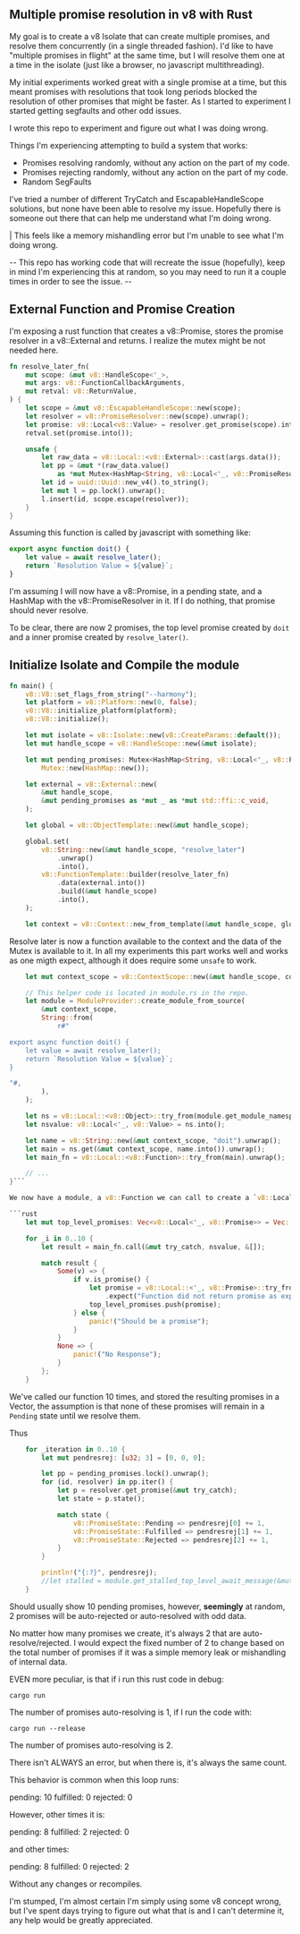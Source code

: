 ## Multiple promise resolution in v8 with Rust

My goal is to create a v8 Isolate that can create multiple promises, and resolve them concurrently (in a single threaded fashion). I'd like to have "multiple promises in flight" at the same time, but I will resolve them one at a time in the isolate (just like a browser, no javascript multithreading).

My initial experiments worked great with a single promise at a time, but this meant promises with resolutions that took long periods blocked the resolution of other promises that might be faster. As I started to experiment I started getting segfaults and other odd issues.

I wrote this repo to experiment and figure out what I was doing wrong.

Things I'm experiencing attempting to build a system that works:
 - Promises resolving randomly, without any action on the part of my code.
 - Promises rejecting randomly, without any action on the part of my code.
 - Random SegFaults
 
I've tried a number of different TryCatch and EscapableHandleScope solutions, but none have been able to resolve my issue. Hopefully there is someone out there that can help me understand what I'm doing wrong.

| This feels like a memory mishandling error but I'm unable to see what I'm doing wrong.

-- This repo has working code that will recreate the issue (hopefully), keep in mind I'm experiencing this at random, so you may need to run it a couple times in order to see the issue. --

## External Function and Promise Creation

I'm exposing a rust function that creates a v8::Promise, stores the promise resolver in a v8::External and returns. I realize the mutex might be not needed here.

```rust
fn resolve_later_fn(
    mut scope: &mut v8::HandleScope<'_>,
    mut args: v8::FunctionCallbackArguments,
    mut retval: v8::ReturnValue,
) {
    let scope = &mut v8::EscapableHandleScope::new(scope);
    let resolver = v8::PromiseResolver::new(scope).unwrap();
    let promise: v8::Local<v8::Value> = resolver.get_promise(scope).into();
    retval.set(promise.into());

    unsafe {
        let raw_data = v8::Local::<v8::External>::cast(args.data());
        let pp = &mut *(raw_data.value()
            as *mut Mutex<HashMap<String, v8::Local<'_, v8::PromiseResolver>>>);
        let id = uuid::Uuid::new_v4().to_string();
        let mut l = pp.lock().unwrap();
        l.insert(id, scope.escape(resolver));
    }
}
```

Assuming this function is called by javascript with something like:

```javascript
export async function doit() {
    let value = await resolve_later();
    return `Resolution Value = ${value}`;
}
```

I'm assuming I will now have a v8::Promise, in a pending state, and a HashMap with the v8::PromiseResolver in it. If I do nothing, that promise should never resolve.

To be clear, there are now 2 promises, the top level promise created by `doit` and a inner promise created by `resolve_later()`.

## Initialize Isolate and Compile the module

```rust
fn main() {
    v8::V8::set_flags_from_string("--harmony");
    let platform = v8::Platform::new(0, false);
    v8::V8::initialize_platform(platform);
    v8::V8::initialize();

    let mut isolate = v8::Isolate::new(v8::CreateParams::default());
    let mut handle_scope = v8::HandleScope::new(&mut isolate);

    let mut pending_promises: Mutex<HashMap<String, v8::Local<'_, v8::PromiseResolver>>> =
        Mutex::new(HashMap::new());

    let external = v8::External::new(
        &mut handle_scope,
        &mut pending_promises as *mut _ as *mut std::ffi::c_void,
    );

    let global = v8::ObjectTemplate::new(&mut handle_scope);

    global.set(
        v8::String::new(&mut handle_scope, "resolve_later")
            .unwrap()
            .into(),
        v8::FunctionTemplate::builder(resolve_later_fn)
            .data(external.into())
            .build(&mut handle_scope)
            .into(),
    );

    let context = v8::Context::new_from_template(&mut handle_scope, global);
```

Resolve later is now a function available to the context and the data of the Mutex<HashMap> is available to it. In all my experiments this part works well and works as one migth expect, although it does require some `unsafe` to work.

```rust
    let mut context_scope = v8::ContextScope::new(&mut handle_scope, context);

    // This helper code is located in module.rs in the repo.
    let module = ModuleProvider::create_module_from_source(
        &mut context_scope,
        String::from(
            r#"

export async function doit() {
    let value = await resolve_later();
    return `Resolution Value = ${value}`;
}

"#,
        ),
    );

    let ns = v8::Local::<v8::Object>::try_from(module.get_module_namespace()).unwrap();
    let nsvalue: v8::Local<'_, v8::Value> = ns.into();

    let name = v8::String::new(&mut context_scope, "doit").unwrap();
    let main = ns.get(&mut context_scope, name.into()).unwrap();
    let main_fn = v8::Local::<v8::Function>::try_from(main).unwrap();

    // ...
}```

We now have a module, a v8::Function we can call to create a `v8::Local<v8::Promise>`.

```rust
    let mut top_level_promises: Vec<v8::Local<'_, v8::Promise>> = Vec::new();

    for _i in 0..10 {
        let result = main_fn.call(&mut try_catch, nsvalue, &[]);

        match result {
            Some(v) => {
                if v.is_promise() {
                    let promise = v8::Local::<'_, v8::Promise>::try_from(v)
                        .expect("Function did not return promise as expected.");
                    top_level_promises.push(promise);
                } else {
                    panic!("Should be a promise");
                }
            }
            None => {
                panic!("No Response");
            }
        };
    }
```

We've called our function 10 times, and stored the resulting promises in a Vector, the assumption is that none of these promises will remain in a `Pending` state until we resolve them.

Thus

```rust
    for _iteration in 0..10 {
        let mut pendresrej: [u32; 3] = [0, 0, 0];

        let pp = pending_promises.lock().unwrap();
        for (id, resolver) in pp.iter() {
            let p = resolver.get_promise(&mut try_catch);
            let state = p.state();

            match state {
                v8::PromiseState::Pending => pendresrej[0] += 1,
                v8::PromiseState::Fulfilled => pendresrej[1] += 1,
                v8::PromiseState::Rejected => pendresrej[2] += 1,
            }
        }

        println!("{:?}", pendresrej);
        //let stalled = module.get_stalled_top_level_await_message(&mut try_catch);
    }
```

Should usually show 10 pending promises, however, __seemingly__ at random, 2 promises will be auto-rejected or auto-resolved with odd data.

No matter how many promises we create, it's always 2 that are auto-resolve/rejected. I would expect the fixed number of 2 to change based on the total number of promises if it was a simple memory leak or mishandling of internal data.

EVEN more peculiar, is that if i run this rust code in debug:

`cargo run`

The number of promises auto-resolving is 1, if I run the code with:

`cargo run --release`

The number of promises auto-resolving is 2.

There isn't ALWAYS an error, but when there is, it's always the same count.

This behavior is common when this loop runs:

pending: 10
fulfilled: 0
rejected: 0

However, other times it is:

pending: 8
fulfilled: 2
rejected: 0

and other times:

pending: 8
fulfilled: 0
rejected: 2

Without any changes or recompiles.

I'm stumped, I'm almost certain I'm simply using some v8 concept wrong, but I've spent days trying to figure out what that is and I can't determine it, any help would be greatly appreciated.
